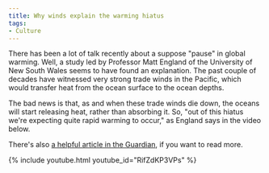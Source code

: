 ```yaml
---
title: Why winds explain the warming hiatus
tags:
- Culture
---
```

There has been a lot of talk recently about a suppose "pause" in global warming. Well, a study led by Professor Matt England of the University of New South Wales seems to have found an explanation. The past couple of decades have witnessed very strong trade winds in the Pacific, which would transfer heat from the ocean surface to the ocean depths.

The bad news is that, as and when these trade winds die down, the oceans will start releasing heat, rather than absorbing it. So, "out of this hiatus we're expecting quite rapid warming to occur," as England says in the video below.

There's also [a helpful article in the Guardian](http://www.theguardian.com/environment/planet-oz/2014/feb/12/global-warming-fake-pause-hiatus-climate-change), if you want to read more.

{% include youtube.html youtube_id="RifZdKP3VPs" %}

